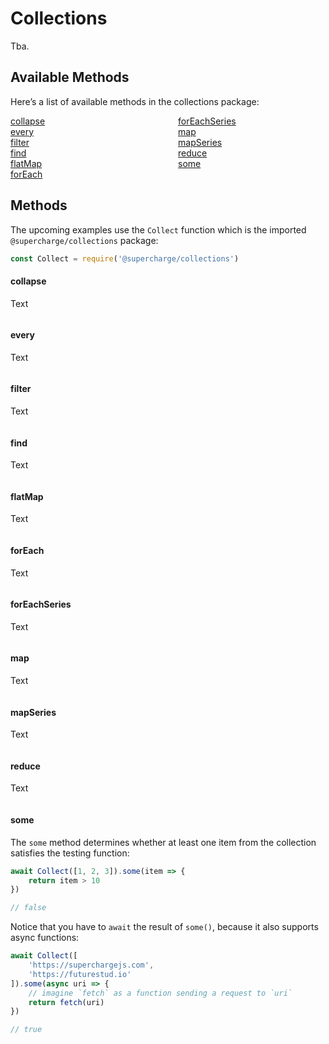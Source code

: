 # Collections
Tba.


## Available Methods
Here’s a list of available methods in the collections package:

<style>
    #collection-method-list > p {
        column-count: 2; -moz-column-count: 2; -webkit-column-count: 2;
        column-gap: 2rem; -moz-column-gap: 2rem; -webkit-column-gap: 2rem;
    }

    #collection-method-list a {
        display: block;
    }
</style>

<div id="collection-method-list" markdown="1">

[collapse](#collapse)
[every](#every)
[filter](#filter)
[find](#find)
[flatMap](#flatMap)
[forEach](#forEach)
[forEachSeries](#forEachSeries)
[map](#map)
[mapSeries](#mapSeries)
[reduce](#reduce)
[some](#some)

</div>


## Methods
The upcoming examples use the `Collect` function which is the imported `@supercharge/collections` package:

```js
const Collect = require('@supercharge/collections')
```


#### collapse
Text

```js

```


#### every
Text

```js

```


#### filter
Text

```js

```


#### find
Text

```js

```


#### flatMap
Text

```js

```


#### forEach
Text

```js

```


#### forEachSeries
Text

```js

```


#### map
Text

```js

```


#### mapSeries
Text

```js

```


#### reduce
Text

```js

```


#### some
The `some` method determines whether at least one item from the collection satisfies the testing function:

```js
await Collect([1, 2, 3]).some(item => {
    return item > 10
})

// false
```

Notice that you have to `await` the result of `some()`, because it also supports async functions:

```js
await Collect([
    'https://superchargejs.com',
    'https://futurestud.io'
]).some(async uri => {
    // imagine `fetch` as a function sending a request to `uri`
    return fetch(uri)
})

// true
```
